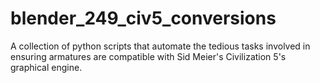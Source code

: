 # blender_249_civ5_conversions

A collection of python scripts that automate the tedious tasks involved in ensuring armatures are compatible with Sid Meier's Civilization 5's graphical engine.
